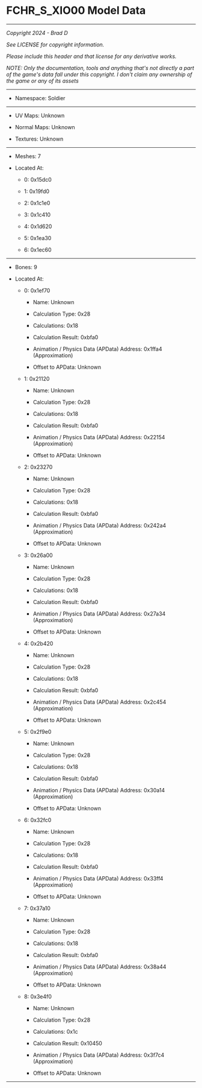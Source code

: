 # FCHR_S_XIO00 Model Data

---

*Copyright 2024 - Brad D*

*See LICENSE for copyright information.*

*Please include this header and that license for any derivative works.*

*NOTE: Only the documentation, tools and anything that's not directly a part of the game's data fall under this copyright. I don't claim any ownership of the game or any of its assets*

---

* Namespace: Soldier

---

* UV Maps: Unknown

* Normal Maps: Unknown

* Textures: Unknown

---

* Meshes: 7

* Located At:

  * 0: 0x15dc0

  * 1: 0x19fd0

  * 2: 0x1c1e0

  * 3: 0x1c410

  * 4: 0x1d620

  * 5: 0x1ea30

  * 6: 0x1ec60

---

* Bones: 9

* Located At:

  * 0: 0x1ef70

    * Name: Unknown

    * Calculation Type: 0x28

    * Calculations: 0x18

    * Calculation Result: 0xbfa0

    * Animation / Physics Data (APData) Address: 0x1ffa4 (Approximation)

    * Offset to APData: Unknown

  * 1: 0x21120

    * Name: Unknown

    * Calculation Type: 0x28

    * Calculations: 0x18

    * Calculation Result: 0xbfa0

    * Animation / Physics Data (APData) Address: 0x22154 (Approximation)

    * Offset to APData: Unknown

  * 2: 0x23270

    * Name: Unknown

    * Calculation Type: 0x28

    * Calculations: 0x18

    * Calculation Result: 0xbfa0

    * Animation / Physics Data (APData) Address: 0x242a4 (Approximation)

    * Offset to APData: Unknown

  * 3: 0x26a00

    * Name: Unknown

    * Calculation Type: 0x28

    * Calculations: 0x18

    * Calculation Result: 0xbfa0

    * Animation / Physics Data (APData) Address: 0x27a34 (Approximation)

    * Offset to APData: Unknown

  * 4: 0x2b420

    * Name: Unknown

    * Calculation Type: 0x28

    * Calculations: 0x18

    * Calculation Result: 0xbfa0

    * Animation / Physics Data (APData) Address: 0x2c454 (Approximation)

    * Offset to APData: Unknown

  * 5: 0x2f9e0

    * Name: Unknown

    * Calculation Type: 0x28

    * Calculations: 0x18

    * Calculation Result: 0xbfa0

    * Animation / Physics Data (APData) Address: 0x30a14 (Approximation)

    * Offset to APData: Unknown

  * 6: 0x32fc0

    * Name: Unknown

    * Calculation Type: 0x28

    * Calculations: 0x18

    * Calculation Result: 0xbfa0

    * Animation / Physics Data (APData) Address: 0x33ff4 (Approximation)

    * Offset to APData: Unknown

  * 7: 0x37a10

    * Name: Unknown

    * Calculation Type: 0x28

    * Calculations: 0x18

    * Calculation Result: 0xbfa0

    * Animation / Physics Data (APData) Address: 0x38a44 (Approximation)

    * Offset to APData: Unknown

  * 8: 0x3e4f0

    * Name: Unknown

    * Calculation Type: 0x28

    * Calculations: 0x1c

    * Calculation Result: 0x10450

    * Animation / Physics Data (APData) Address: 0x3f7c4 (Approximation)

    * Offset to APData: Unknown

---

